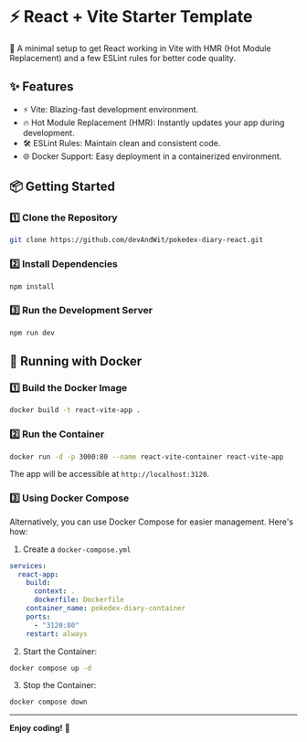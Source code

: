 # ⚡ React + Vite Starter Template

🚀 A minimal setup to get React working in Vite with HMR (Hot Module Replacement) and a few ESLint rules for better code quality.

## ✨ Features

- ⚡ Vite: Blazing-fast development environment.
- 🔥 Hot Module Replacement (HMR): Instantly updates your app during development.
- 🛠️ ESLint Rules: Maintain clean and consistent code.
- 🌐 Docker Support: Easy deployment in a containerized environment.

## 📦 Getting Started

### 1️⃣ Clone the Repository

```bash
git clone https://github.com/devAndWit/pokedex-diary-react.git
```

### 2️⃣ Install Dependencies

```bash
npm install
```

### 3️⃣ Run the Development Server

```bash
npm run dev
```

## 🐳 Running with Docker

### 1️⃣ Build the Docker Image

```bash
docker build -t react-vite-app .
```

### 2️⃣ Run the Container

```bash
docker run -d -p 3000:80 --name react-vite-container react-vite-app
```

The app will be accessible at `http://localhost:3120`.

### 3️⃣ Using Docker Compose

Alternatively, you can use Docker Compose for easier management. Here's how:

1. Create a `docker-compose.yml`

```yaml
services:
  react-app:
    build:
      context: .
      dockerfile: Dockerfile
    container_name: pokedex-diary-container
    ports:
      - "3120:80"
    restart: always
```

2. Start the Container:

```bash
docker compose up -d
```

3. Stop the Container:

```bash
docker compose down
```

---

**Enjoy coding!**  🚀